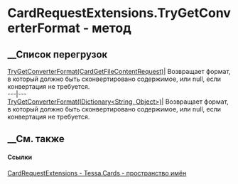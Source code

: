 # CardRequestExtensions.TryGetConverterFormat - метод
##  __Список перегрузок
[TryGetConverterFormat(CardGetFileContentRequest)](M_Tessa_Cards_CardRequestExtensions_TryGetConverterFormat_1.htm)|
Возвращает формат, в который должно быть сконвертировано содержимое, или null,
если конвертация не требуется.  
---|---  
[TryGetConverterFormat(IDictionary<String,
Object>)](M_Tessa_Cards_CardRequestExtensions_TryGetConverterFormat.htm)|
Возвращает формат, в который должно быть сконвертировано содержимое, или null,
если конвертация не требуется.  
## __См. также
#### Ссылки
[CardRequestExtensions - ](T_Tessa_Cards_CardRequestExtensions.htm)
[Tessa.Cards - пространство имён](N_Tessa_Cards.htm)
